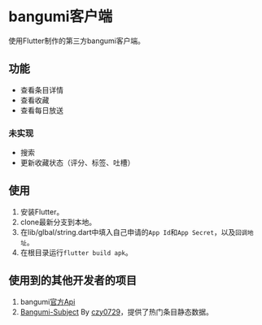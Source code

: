 # bangumi客户端

使用Flutter制作的第三方bangumi客户端。

## 功能

- 查看条目详情
- 查看收藏
- 查看每日放送

### 未实现
- 搜索
- 更新收藏状态（评分、标签、吐槽）

## 使用
1. 安装Flutter。
2. clone最新分支到本地。
3. 在lib/glbal/string.dart中填入自己申请的`App Id`和`App Secret`，以及`回调地址`。
4. 在根目录运行`flutter build apk`。

## 使用到的其他开发者的项目
1. bangumi[官方Api](https://github.com/bangumi/api)
2. [Bangumi-Subject](https://github.com/czy0729/Bangumi-Subject) By [czy0729](https://github.com/czy0729)，提供了热门条目静态数据。